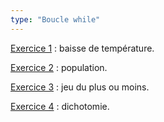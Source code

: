 ```yaml
---
type: "Boucle while"
---
```

[Exercice 1](exercices/bouclewhile/bouclewhile-01.html) : baisse de température.

[Exercice 2](exercices/bouclewhile/bouclewhile-02.html) : population.

[Exercice 3](exercices/bouclewhile/bouclewhile-03.html) : jeu du plus ou moins.

[Exercice 4](exercices/bouclewhile/bouclewhile-04.html) : dichotomie.

